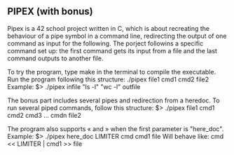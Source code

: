 ## PIPEX (with bonus)

Pipex is a 42 school project written in C, which is about recreating the behaviour of a pipe symbol in a command line, redirecting the output of one command as input for the following. 
The porject followins a specific command set up: the first command gets its input from a file and the last command outputs to another file. 

To try the program, type make in the terminal to compile the executable. 
Run the program following this structure: ./pipex file1 cmd1 cmd2 file2
Example: 
$> ./pipex infile "ls -l" "wc -l" outfile

The bonus part includes several pipes and redirection from a heredoc. 
To run several piped commands, follow this structure: 
$> ./pipex file1 cmd1 cmd2 cmd3 ... cmdn file2

The program also supports « and » when the first parameter is "here_doc".
Example:
$> ./pipex here_doc LIMITER cmd cmd1 file
Will behave like:
cmd << LIMITER | cmd1 >> file
